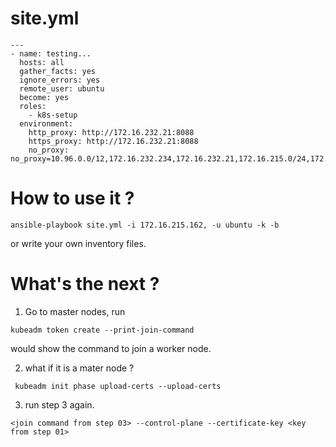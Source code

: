 # site.yml
```
---
- name: testing...
  hosts: all
  gather_facts: yes
  ignore_errors: yes
  remote_user: ubuntu
  become: yes
  roles:
    - k8s-setup
  environment:
    http_proxy: http://172.16.232.21:8088
    https_proxy: http://172.16.232.21:8088
    no_proxy: no_proxy=10.96.0.0/12,172.16.232.234,172.16.232.21,172.16.215.0/24,172.16.215.81,.xyz.com,10.244.0.0/16,127.0.0.1
```
# How to use it ?

``` ansible-playbook site.yml -i 172.16.215.162, -u ubuntu -k -b ```

or write your own inventory files.

# What's the next ?

1. Go to master nodes, run 

``` kubeadm token create --print-join-command ```

would show the command to join a worker node.

2. what if it is a mater node ?

``` kubeadm init phase upload-certs --upload-certs```

3. run step 3 again.

```
<join command from step 03> --control-plane --certificate-key <key from step 01>

```
